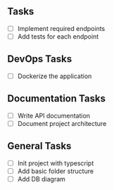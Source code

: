 ## Tasks

- [ ] Implement required endpoints
- [ ] Add tests for each endpoint

## DevOps Tasks

- [ ] Dockerize the application

## Documentation Tasks

- [ ] Write API documentation
- [ ] Document project architecture

## General Tasks

- [ ] Init project with typescript
- [ ] Add basic folder structure
- [ ] Add DB diagram
